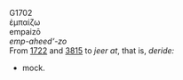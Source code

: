 G1702  
ἐμπαίζω  
empaizō  
*emp-aheed‘-zo*  
From [1722](g1722) and [3815](g3815) to *jeer* *at*, that is, *deride:*
- mock.  
